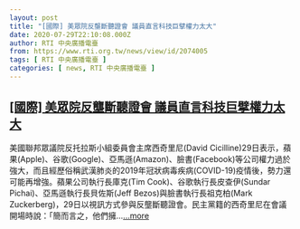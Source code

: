 ```yaml
---
layout: post
title: "[國際] 美眾院反壟斷聽證會 議員直言科技巨擘權力太大"
date: 2020-07-29T22:10:08.000Z
author: RTI 中央廣播電臺
from: https://www.rti.org.tw/news/view/id/2074005
tags: [ RTI 中央廣播電臺 ]
categories: [ news, RTI 中央廣播電臺 ]
---
```

<!--1596060608000-->
[[國際] 美眾院反壟斷聽證會 議員直言科技巨擘權力太大](https://www.rti.org.tw/news/view/id/2074005)
------

<div>
美國聯邦眾議院反托拉斯小組委員會主席西奇里尼(David Cicilline)29日表示，蘋果(Apple)、谷歌(Google)、亞馬遜(Amazon)、臉書(Facebook)等公司權力過於強大，而且經歷俗稱武漢肺炎的2019年冠狀病毒疾病(COVID-19)疫情後，勢力還可能再增強。蘋果公司執行長庫克(Tim Cook)、谷歌執行長皮查伊(Sundar Pichai)、亞馬遜執行長貝佐斯(Jeff Bezos)與臉書執行長祖克柏(Mark Zuckerberg)，29日以視訊方式參與反壟斷聽證會。民主黨籍的西奇里尼在會議開場時說：「簡而言之，他們擁...<a target="_blank" href="https://www.rti.org.tw/news/view/id/2074005">...more</a>
</div>
